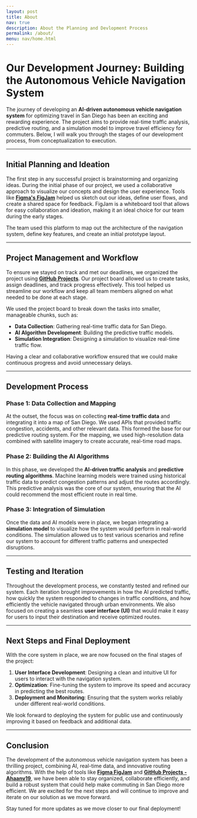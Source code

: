 ```yaml
---
layout: post 
title: About
nav: true
description: About the Planning and Devlopment Process
permalink: /about/
menu: nav/home.html
---
```


# Our Development Journey: Building the Autonomous Vehicle Navigation System

The journey of developing an **AI-driven autonomous vehicle navigation system** for optimizing travel in San Diego has been an exciting and rewarding experience. The project aims to provide real-time traffic analysis, predictive routing, and a simulation model to improve travel efficiency for commuters. Below, I will walk you through the stages of our development process, from conceptualization to execution.

---

## Initial Planning and Ideation

The first step in any successful project is brainstorming and organizing ideas. During the initial phase of our project, we used a collaborative approach to visualize our concepts and design the user experience. Tools like **[Figma's FigJam](https://www.figma.com/board/xwfhCP2XCuN0rcTtno0s83/Welcome-to-FigJam?node-id=0-1)** helped us sketch out our ideas, define user flows, and create a shared space for feedback. FigJam is a whiteboard tool that allows for easy collaboration and ideation, making it an ideal choice for our team during the early stages.

The team used this platform to map out the architecture of the navigation system, define key features, and create an initial prototype layout.

---

## Project Management and Workflow

To ensure we stayed on track and met our deadlines, we organized the project using **[GitHub Projects](https://github.com/users/Ahaanv19/projects/1)**. Our project board allowed us to create tasks, assign deadlines, and track progress effectively. This tool helped us streamline our workflow and keep all team members aligned on what needed to be done at each stage.

We used the project board to break down the tasks into smaller, manageable chunks, such as:

- **Data Collection**: Gathering real-time traffic data for San Diego.
- **AI Algorithm Development**: Building the predictive traffic models.
- **Simulation Integration**: Designing a simulation to visualize real-time traffic flow.

Having a clear and collaborative workflow ensured that we could make continuous progress and avoid unnecessary delays.

---

## Development Process

### Phase 1: Data Collection and Mapping

At the outset, the focus was on collecting **real-time traffic data** and integrating it into a map of San Diego. We used APIs that provided traffic congestion, accidents, and other relevant data. This formed the base for our predictive routing system. For the mapping, we used high-resolution data combined with satellite imagery to create accurate, real-time road maps.

### Phase 2: Building the AI Algorithms

In this phase, we developed the **AI-driven traffic analysis** and **predictive routing algorithms**. Machine learning models were trained using historical traffic data to predict congestion patterns and adjust the routes accordingly. This predictive analysis was the core of our system, ensuring that the AI could recommend the most efficient route in real time.

### Phase 3: Integration of Simulation

Once the data and AI models were in place, we began integrating a **simulation model** to visualize how the system would perform in real-world conditions. The simulation allowed us to test various scenarios and refine our system to account for different traffic patterns and unexpected disruptions.

---

## Testing and Iteration

Throughout the development process, we constantly tested and refined our system. Each iteration brought improvements in how the AI predicted traffic, how quickly the system responded to changes in traffic conditions, and how efficiently the vehicle navigated through urban environments. We also focused on creating a seamless **user interface (UI)** that would make it easy for users to input their destination and receive optimized routes.

---

## Next Steps and Final Deployment

With the core system in place, we are now focused on the final stages of the project:

1. **User Interface Development**: Designing a clean and intuitive UI for users to interact with the navigation system.
2. **Optimization**: Fine-tuning the system to improve its speed and accuracy in predicting the best routes.
3. **Deployment and Monitoring**: Ensuring that the system works reliably under different real-world conditions.

We look forward to deploying the system for public use and continuously improving it based on feedback and additional data.

---

## Conclusion

The development of the autonomous vehicle navigation system has been a thrilling project, combining AI, real-time data, and innovative routing algorithms. With the help of tools like **[Figma FigJam](https://www.figma.com/board/xwfhCP2XCuN0rcTtno0s83/Welcome-to-FigJam?node-id=0-1)** and **[GitHub Projects - Ahaanv19](https://github.com/users/Ahaanv19/projects/1)**, we have been able to stay organized, collaborate efficiently, and build a robust system that could help make commuting in San Diego more efficient. We are excited for the next steps and will continue to improve and iterate on our solution as we move forward.

Stay tuned for more updates as we move closer to our final deployment!


